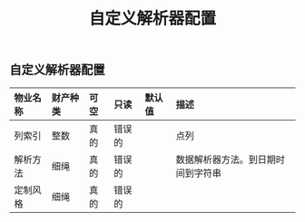 ﻿---
title: 自定义解析器配置
second_title: Aspose.Cells Cloud Documen
type: docs
url: /zh/specification/model/customparserconfig/
description: Aspose.Cells 云模型规范：CustomParserConfig。轻松处理 Excel 和其他电子表格文档，具有打开、生成、编辑、拆分、合并、比较和转换等功能
weight: 50
---
## **自定义解析器配置**

 

|物业名称|财产种类|可空|只读|默认值|描述|
|:- |:- |:- |:- |:- |:- |
|列索引|整数|真的|错误的||点列|
|解析方法|细绳|真的|错误的||数据解析器方法。到日期时间到字符串|
|定制风格|细绳|真的|错误的|||

